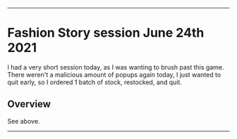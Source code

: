 
***

# Fashion Story session June 24th 2021

I had a very short session today, as I was wanting to brush past this game. There weren't a malicious amount of popups again today, I just wanted to quit early, so I ordered 1 batch of stock, restocked, and quit.

## Overview

See above.

***
